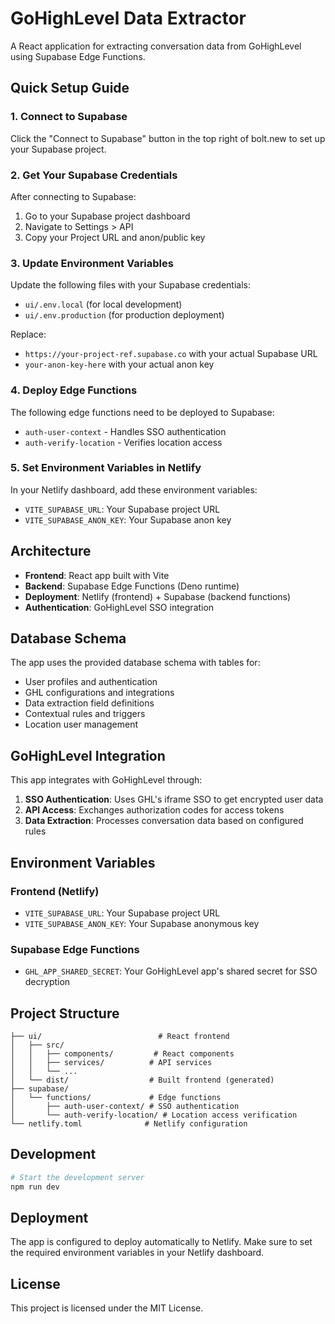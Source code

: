 # GoHighLevel Data Extractor

A React application for extracting conversation data from GoHighLevel using Supabase Edge Functions.

## Quick Setup Guide

### 1. Connect to Supabase
Click the "Connect to Supabase" button in the top right of bolt.new to set up your Supabase project.

### 2. Get Your Supabase Credentials
After connecting to Supabase:
1. Go to your Supabase project dashboard
2. Navigate to Settings > API
3. Copy your Project URL and anon/public key

### 3. Update Environment Variables
Update the following files with your Supabase credentials:
- `ui/.env.local` (for local development)
- `ui/.env.production` (for production deployment)

Replace:
- `https://your-project-ref.supabase.co` with your actual Supabase URL
- `your-anon-key-here` with your actual anon key

### 4. Deploy Edge Functions
The following edge functions need to be deployed to Supabase:
- `auth-user-context` - Handles SSO authentication
- `auth-verify-location` - Verifies location access

### 5. Set Environment Variables in Netlify
In your Netlify dashboard, add these environment variables:
- `VITE_SUPABASE_URL`: Your Supabase project URL
- `VITE_SUPABASE_ANON_KEY`: Your Supabase anon key

## Architecture

- **Frontend**: React app built with Vite
- **Backend**: Supabase Edge Functions (Deno runtime)
- **Deployment**: Netlify (frontend) + Supabase (backend functions)
- **Authentication**: GoHighLevel SSO integration

## Database Schema

The app uses the provided database schema with tables for:
- User profiles and authentication
- GHL configurations and integrations
- Data extraction field definitions
- Contextual rules and triggers
- Location user management

## GoHighLevel Integration

This app integrates with GoHighLevel through:

1. **SSO Authentication**: Uses GHL's iframe SSO to get encrypted user data
2. **API Access**: Exchanges authorization codes for access tokens
3. **Data Extraction**: Processes conversation data based on configured rules

## Environment Variables

### Frontend (Netlify)
- `VITE_SUPABASE_URL`: Your Supabase project URL
- `VITE_SUPABASE_ANON_KEY`: Your Supabase anonymous key

### Supabase Edge Functions
- `GHL_APP_SHARED_SECRET`: Your GoHighLevel app's shared secret for SSO decryption

## Project Structure

```
├── ui/                          # React frontend
│   ├── src/
│   │   ├── components/         # React components
│   │   ├── services/          # API services
│   │   └── ...
│   └── dist/                  # Built frontend (generated)
├── supabase/
│   └── functions/             # Edge functions
│       ├── auth-user-context/ # SSO authentication
│       └── auth-verify-location/ # Location access verification
└── netlify.toml              # Netlify configuration
```

## Development

```bash
# Start the development server
npm run dev
```

## Deployment

The app is configured to deploy automatically to Netlify. Make sure to set the required environment variables in your Netlify dashboard.

## License

This project is licensed under the MIT License.